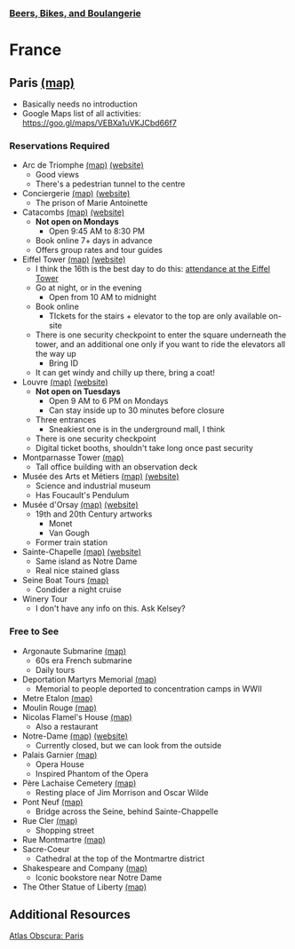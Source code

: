 ### [Beers, Bikes, and Boulangerie](../Overview.html)

# France

## Paris [(map)](https://www.google.com/maps/place/Paris,+France/@48.8313773,2.4615525,22395m/data=!3m1!1e3!4m5!3m4!1s0x47e66e1f06e2b70f:0x40b82c3688c9460!8m2!3d48.8565835!4d2.3521042)
- Basically needs no introduction
- Google Maps list of all activities: https://goo.gl/maps/VEBXa1uVKJCbd66f7

### Reservations Required
- Arc de Triomphe [(map)](https://www.google.com/maps/place/Arc+de+Triomphe/@48.8743309,2.3146499,14.18z/data=!4m6!3m5!1s0x47e66fec70fb1d8f:0xd9b5676e112e643d!8m2!3d48.8737917!4d2.2950275!16zL20vMHp2Xw) [(website)](https://www.paris-arc-de-triomphe.fr/en/)
	- Good views
	- There's a pedestrian tunnel to the centre
- Conciergerie [(map)](https://www.google.com/maps/place/Conciergerie/@48.8560148,2.3410106,17z/data=!3m1!4b1!4m6!3m5!1s0x47e66e1fd8767d47:0x90ca4b466cb6316a!8m2!3d48.8560114!4d2.3454953!16zL20vMGsxNno) [(website)](https://www.paris-conciergerie.fr/en/)
	- The prison of Marie Antoinette
- Catacombs [(map)](https://www.google.com/maps/place/Catacombs+of+Paris/@48.8334452,2.3332375,256m/data=!3m1!1e3!4m5!3m4!1s0x47e671b6c1d0b675:0xc8d7f073e62eb4b3!8m2!3d48.8339179!4d2.332391) [(website)](https://www.catacombes.paris.fr/en)
	- **Not open on Mondays**
		- Open 9:45 AM to 8:30 PM
	- Book online 7+ days in advance
	- Offers group rates and tour guides
- Eiffel Tower [(map)](https://www.google.com/maps/place/Eiffel+Tower/@48.8589466,2.2769955,23434m/data=!3m1!1e3!4m5!3m4!1s0x47e66e2964e34e2d:0x8ddca9ee380ef7e0!8m2!3d48.8583701!4d2.2944813) [(website)](https://www.toureiffel.paris/en)
	- I think the 16th is the best day to do this: [attendance at the Eiffel Tower](https://www.toureiffel.paris/en/planning-smooth-visit/attendance)
	- Go at night, or in the evening
		- Open from 10 AM to midnight
	- Book online
		- TIckets for the stairs + elevator to the top are only available on-site
	- There is one security checkpoint to enter the square underneath the tower, and an additional one only if you want to ride the elevators all the way up
		- Bring ID
	- It can get windy and chilly up there, bring a coat!
- Louvre [(map)](https://www.google.com/maps/place/Louvre+Museum/@48.8601703,2.3355275,849m/data=!3m1!1e3!4m5!3m4!1s0x47e671d877937b0f:0xb975fcfa192f84d4!8m2!3d48.8606111!4d2.337644) [(website)](https://www.louvre.fr/en)
	- **Not open on Tuesdays**
		- Open 9 AM to 6 PM on Mondays
		- Can stay inside up to 30 minutes before closure
	- Three entrances
		- Sneakiest one is in the underground mall, I think
	- There is one security checkpoint
	- Digital ticket booths, shouldn't take long once past security
- Montparnasse Tower [(map)](https://www.google.com/maps/place/Montparnasse+Tower/@48.8360504,2.341061,7035m/data=!3m1!1e3!4m5!3m4!1s0x47e671ccae002451:0xfc04ff9c1b1c593c!8m2!3d48.8421379!4d2.3219514)
	- Tall office building with an observation deck
- Musée des Arts et Métiers [(map)](https://www.google.com/maps/place/Mus%C3%A9e+des+Arts+et+M%C3%A9tiers/@48.8610816,2.3318488,15z/data=!3m1!5s0x47e66e100db405fd:0xbb706d2702a9b31c!4m5!3m4!1s0x0:0x772045ec563b1de2!8m2!3d48.8666392!4d2.3554383) [(website)](https://www.arts-et-metiers.net/musee/visitor-information)
	- Science and industrial museum
	- Has Foucault's Pendulum
- Musée d'Orsay [(map)](https://www.google.com/maps/place/Mus%C3%A9e+d'Orsay/@48.8610816,2.3318488,15z/data=!3m1!5s0x47e66e2bbe8a2bbd:0x8e449486ec0c88c8!4m5!3m4!1s0x47e66e2bb630941b:0xd071bd8cb14423d8!8m2!3d48.8599614!4d2.3265614) [(website)](https://www.musee-orsay.fr/en)
	- 19th and 20th Century artworks
		- Monet
		- Van Gough
	- Former train station
- Sainte-Chapelle [(map)](https://www.google.com/maps/place/Sainte-Chapelle/@48.855375,2.3427722,17z/data=!3m1!4b1!4m6!3m5!1s0x47e66e1fd8767d47:0x33f441f9dc242768!8m2!3d48.855375!4d2.3449609!16zL20vMGp2ZzU) [(website)](https://www.sainte-chapelle.fr/en/)
	- Same island as Notre Dame
	- Real nice stained glass
- Seine Boat Tours [(map)](https://www.google.com/maps/search/seine+tour+boat/@48.8553958,2.3362061,15z/data=!3m1!4b1)
	- Condider a night cruise
- Winery Tour
	- I don't have any info on this. Ask Kelsey?

### Free to See
- Argonaute Submarine [(map)](https://www.google.com/maps/place/Argonaute+Submarine+-+Sous-marin/@48.8945915,2.3873955,17z/data=!3m1!4b1!4m5!3m4!1s0x47e66dcb216bf34b:0x515af8bd7eeb42b3!8m2!3d48.894588!4d2.3895842)
	- 60s era French submarine
	- Daily tours
- Deportation Martyrs Memorial [(map)](https://www.google.com/maps/place/Deportation+Martyrs+Memorial/@48.8519154,2.3524135,19.72z/data=!4m6!3m5!1s0x47e671fc75f402eb:0x66d28639de95d59a!8m2!3d48.8518722!4d2.3519412!16s%2Fm%2F025vdrc)
	- Memorial to people deported to concentration camps in WWII 
- Metre Etalon [(map)](https://www.google.com/maps/place/M%C3%A8tre+%C3%A9talon/@48.848949,2.3365847,18.82z/data=!4m5!3m4!1s0x47e6713a27ded0bd:0xf9cd332ec7e6fe1!8m2!3d48.8493073!4d2.3355182)
- Moulin Rouge [(map)](https://www.google.com/maps/place/Moulin+Rouge/@48.8841246,2.3313781,18z/data=!3m2!4b1!5s0x47e66e4eff4a3311:0x290e821789a4719e!4m6!3m5!1s0x47e66e4eff6f0c89:0xf44e90af87482111!8m2!3d48.8841232!4d2.3322519!16zL20vMGJ4Y2g)
- Nicolas Flamel's House [(map)](https://www.google.com/maps/place/Maison+Nicolas+Flamel/@48.8635296,2.3545205,17.3z/data=!4m12!1m6!3m5!1s0x47e66e1a53299a0f:0xf487cb3cf44c275e!2sAuberge+Nicolas+Flamel!8m2!3d48.8635615!4d2.3531019!3m4!1s0x47e66f237ce664c3:0x4f47ad611dcd8af8!8m2!3d48.8634885!4d2.3532136)
	- Also a restaurant
- Notre-Dame [(map)](https://www.google.com/maps/place/Cath%C3%A9drale+Notre-Dame+de+Paris/@48.8539253,2.3483384,17z/data=!4m6!3m5!1s0x47e671e19ff53a01:0x36401da7abfa068d!8m2!3d48.8529682!4d2.3499021!16zL20vMGd0eGg) [(website)](https://www.notredamedeparis.fr/)
	- Currently closed, but we can look from the outside
- Palais Garnier [(map)](https://www.google.com/maps/place/Palais+Garnier/@48.8681879,2.3477866,14.14z/data=!3m1!5s0x47e66e36d5b3a1a7:0x6e3ce34bd2995e0c!4m6!3m5!1s0x47e66e30d4668339:0xa9abf21c286d0767!8m2!3d48.8719697!4d2.3316014!16zL20vMGhyNnc)
	- Opera House
	- Inspired Phantom of the Opera
- Père Lachaise Cemetery [(map)](https://www.google.com/maps/place/P%C3%A8re+Lachaise+Cemetery/@48.8535629,2.3967338,14.09z/data=!4m5!3m4!1s0x47e66d8b5c69a785:0xa1cf6127530b6419!8m2!3d48.861472!4d2.3934725)
	- Resting place of Jim Morrison and Oscar Wilde
- Pont Neuf [(map)](https://www.google.com/maps/place/Pont+Neuf/@48.8567661,2.3418997,17.81z/data=!4m6!3m5!1s0x47e66e208ddb058b:0xd469600dcb63f51b!8m2!3d48.85705!4d2.3413252!16zL20vMDF2NGsz)
	- Bridge across the Seine, behind Sainte-Chappelle
- Rue Cler [(map)](https://www.google.com/maps/place/Rue+Cler,+75007+Paris,+France/@48.858966,2.3065014,16.39z/data=!4m6!3m5!1s0x47e66fd8a428d99b:0x824c8275cb8ed19e!8m2!3d48.8577001!4d2.3059504!16s%2Fg%2F122whqn3)
	- Shopping street
- Rue Montmartre [(map)](https://www.google.com/maps/place/Rue+Montmartre,+Paris,+France/@48.8702278,2.3475405,14.48z/data=!4m6!3m5!1s0x47e66e3d446762af:0x106bdb71398094e3!8m2!3d48.8672921!4d2.3440168!16s%2Fg%2F120s6_mj)
- Sacre-Coeur
	- Cathedral at the top of the Montmartre district
- Shakespeare and Company [(map)](https://www.google.com/maps/place/Shakespeare+and+Company/@48.8526642,2.3467285,17.91z/data=!4m5!3m4!1s0x47e671e11e57b6ff:0x1338ace04de752b3!8m2!3d48.8525874!4d2.3471619)
	- Iconic bookstore near Notre Dame
- The Other Statue of Liberty [(map)](https://www.google.com/maps/place/Statue+of+Liberty,+Pont+de+Grenelle,+75015+Paris,+France/@48.8496464,2.2818606,16.39z/data=!4m5!3m4!1s0x47e67006ff4e55cd:0xda71f1e9d47af8ec!8m2!3d48.850034!4d2.2797065)

## Additional Resources

[Atlas Obscura: Paris](https://www.atlasobscura.com/things-to-do/paris-france/places?page=9)

